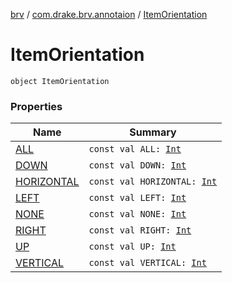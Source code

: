 [brv](../../index.md) / [com.drake.brv.annotaion](../index.md) / [ItemOrientation](./index.md)

# ItemOrientation

`object ItemOrientation`

### Properties

| Name | Summary |
|---|---|
| [ALL](-a-l-l.md) | `const val ALL: `[`Int`](https://kotlinlang.org/api/latest/jvm/stdlib/kotlin/-int/index.html) |
| [DOWN](-d-o-w-n.md) | `const val DOWN: `[`Int`](https://kotlinlang.org/api/latest/jvm/stdlib/kotlin/-int/index.html) |
| [HORIZONTAL](-h-o-r-i-z-o-n-t-a-l.md) | `const val HORIZONTAL: `[`Int`](https://kotlinlang.org/api/latest/jvm/stdlib/kotlin/-int/index.html) |
| [LEFT](-l-e-f-t.md) | `const val LEFT: `[`Int`](https://kotlinlang.org/api/latest/jvm/stdlib/kotlin/-int/index.html) |
| [NONE](-n-o-n-e.md) | `const val NONE: `[`Int`](https://kotlinlang.org/api/latest/jvm/stdlib/kotlin/-int/index.html) |
| [RIGHT](-r-i-g-h-t.md) | `const val RIGHT: `[`Int`](https://kotlinlang.org/api/latest/jvm/stdlib/kotlin/-int/index.html) |
| [UP](-u-p.md) | `const val UP: `[`Int`](https://kotlinlang.org/api/latest/jvm/stdlib/kotlin/-int/index.html) |
| [VERTICAL](-v-e-r-t-i-c-a-l.md) | `const val VERTICAL: `[`Int`](https://kotlinlang.org/api/latest/jvm/stdlib/kotlin/-int/index.html) |

